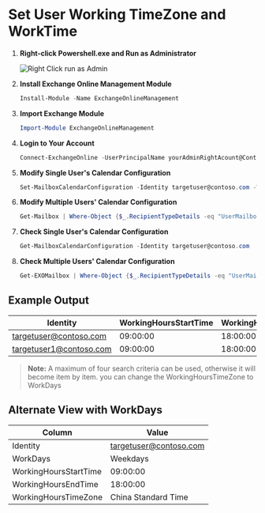 
# Set User Working TimeZone and WorkTime

1. **Right-click Powershell.exe and Run as Administrator**

   ![Right Click run as Admin](https://na.cx/i/AUF89YN.webp)

2. **Install Exchange Online Management Module**

   ```powershell
   Install-Module -Name ExchangeOnlineManagement
   ```

3. **Import Exchange Module**

   ```powershell
   Import-Module ExchangeOnlineManagement
   ```

4. **Login to Your Account**

   ```powershell
   Connect-ExchangeOnline -UserPrincipalName yourAdminRightAcount@Contoso.com
   ```

5. **Modify Single User's Calendar Configuration**

   ```powershell
   Set-MailboxCalendarConfiguration -Identity targetuser@contoso.com -WorkingHoursTimeZone "China Standard Time" -WorkingHoursStartTime 09:00:00 -WorkingHoursEndTime 18:00:00
   ```

6. **Modify Multiple Users' Calendar Configuration**

   ```powershell
   Get-Mailbox | Where-Object {$_.RecipientTypeDetails -eq "UserMailbox"} | Set-MailboxCalendarConfiguration -WorkingHoursTimeZone "China Standard Time" -WorkingHoursStartTime 09:00:00 -WorkingHoursEndTime 18:00:00
   ```

7. **Check Single User's Calendar Configuration**

   ```powershell
   Get-MailboxCalendarConfiguration -Identity targetuser@contoso.com
   ```

8. **Check Multiple Users' Calendar Configuration**

   ```powershell
   Get-EXOMailbox | Where-Object {$_.RecipientTypeDetails -eq "UserMailbox"} | Get-MailboxCalendarConfiguration | Select-Object Identity, WorkingHoursStartTime, WorkingHoursEndTime, WorkingHoursTimeZone
   ```

## Example Output

| Identity                | WorkingHoursStartTime | WorkingHoursEndTime | WorkingHoursTimeZone  |
| ----------------------- | --------------------- | ------------------- | --------------------- |
| targetuser@contoso.com  | 09:00:00              | 18:00:00            | China Standard Time   |
| targetuser1@contoso.com | 09:00:00              | 18:00:00            | China Standard Time   |

> **Note:** A maximum of four search criteria can be used, otherwise it will become item by item.
> you can change the WorkingHoursTimeZone to WorkDays

## Alternate View with WorkDays

| Column                 | Value                  |
| ---------------------- | ---------------------- |
| Identity               | targetuser@contoso.com |
| WorkDays               | Weekdays               |
| WorkingHoursStartTime  | 09:00:00               |
| WorkingHoursEndTime    | 18:00:00               |
| WorkingHoursTimeZone   | China Standard Time    |
```

